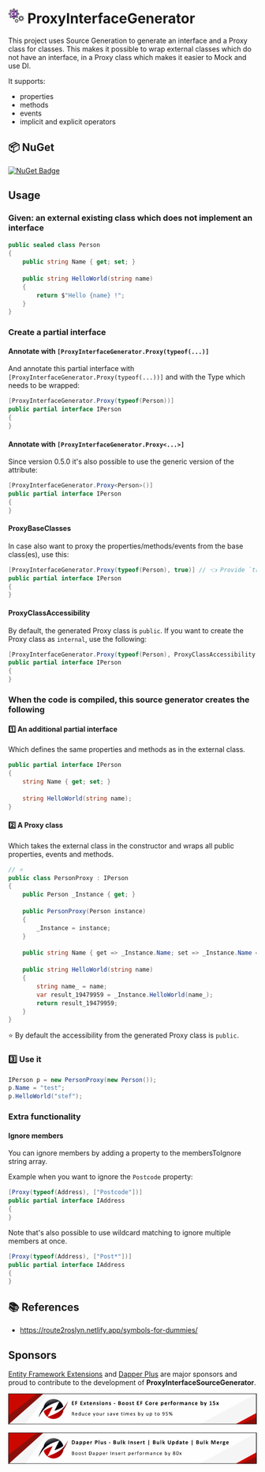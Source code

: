 # ![icon](./resources/icon_32x32.png) ProxyInterfaceGenerator
This project uses Source Generation to generate an interface and a Proxy class for classes.
This makes it possible to wrap external classes which do not have an interface, in a Proxy class which makes it easier to Mock and use DI.

It supports:
- properties
- methods
- events
- implicit and explicit operators

## 📦 NuGet
[![NuGet Badge](https://img.shields.io/nuget/v/ProxyInterfaceGenerator)](https://www.nuget.org/packages/ProxyInterfaceGenerator)

## Usage
### Given: an external existing class which does not implement an interface
``` c#
public sealed class Person
{
    public string Name { get; set; }

    public string HelloWorld(string name)
    {
        return $"Hello {name} !";
    }
}
```

### Create a partial interface

#### Annotate with `[ProxyInterfaceGenerator.Proxy(typeof(...)]`
And annotate this partial interface with `[ProxyInterfaceGenerator.Proxy(typeof(...))]` and with the Type which needs to be wrapped:

``` c#
[ProxyInterfaceGenerator.Proxy(typeof(Person))]
public partial interface IPerson
{
}
```

#### Annotate with `[ProxyInterfaceGenerator.Proxy<...>]`
Since version 0.5.0 it's also possible to use the generic version of the attribute:
``` c#
[ProxyInterfaceGenerator.Proxy<Person>()]
public partial interface IPerson
{
}
```


#### ProxyBaseClasses
In case also want to proxy the properties/methods/events from the base class(es), use this:

``` c#
[ProxyInterfaceGenerator.Proxy(typeof(Person), true)] // 👈 Provide `true` as second parameter.
public partial interface IPerson
{
}
```

#### ProxyClassAccessibility
By default, the generated Proxy class is `public`. If you want to create the Proxy class as `internal`, use the following:

``` c#
[ProxyInterfaceGenerator.Proxy(typeof(Person), ProxyClassAccessibility.Internal)] // 👈 Provide `ProxyClassAccessibility.Internal` as second parameter.
public partial interface IPerson
{
}
```

### When the code is compiled, this source generator creates the following

#### :one: An additional partial interface
Which defines the same properties and methods as in the external class.
``` c#
public partial interface IPerson
{
    string Name { get; set; }

    string HelloWorld(string name);
}
```

#### :two: A Proxy class
Which takes the external class in the constructor and wraps all public properties, events and methods.

``` c#
// ⭐
public class PersonProxy : IPerson
{
    public Person _Instance { get; }

    public PersonProxy(Person instance)
    {
        _Instance = instance;
    }

    public string Name { get => _Instance.Name; set => _Instance.Name = value; }

    public string HelloWorld(string name)
    {
        string name_ = name;
        var result_19479959 = _Instance.HelloWorld(name_);
        return result_19479959;
    }
}
```

:star: By default the accessibility from the generated Proxy class is `public`.

### :three: Use it
``` c#
IPerson p = new PersonProxy(new Person());
p.Name = "test";
p.HelloWorld("stef");
```

### Extra functionality

#### Ignore members
You can ignore members by adding a property to the membersToIgnore string array.

Example when you want to ignore the `Postcode` property:

``` c#
[Proxy(typeof(Address), ["Postcode"])]
public partial interface IAddress
{
}
```

Note that's also possible to use wildcard matching to ignore multiple members at once.
``` c#
[Proxy(typeof(Address), ["Post*"])]
public partial interface IAddress
{
}
```

## 📚 References
- https://route2roslyn.netlify.app/symbols-for-dummies/


## Sponsors

[Entity Framework Extensions](https://entityframework-extensions.net/?utm_source=StefH) and [Dapper Plus](https://dapper-plus.net/?utm_source=StefH) are major sponsors and proud to contribute to the development of **ProxyInterfaceSourceGenerator**.

[![Entity Framework Extensions](https://raw.githubusercontent.com/StefH/resources/main/sponsor/entity-framework-extensions-sponsor.png)](https://entityframework-extensions.net/bulk-insert?utm_source=StefH)

[![Dapper Plus](https://raw.githubusercontent.com/StefH/resources/main/sponsor/dapper-plus-sponsor.png)](https://dapper-plus.net/bulk-insert?utm_source=StefH)